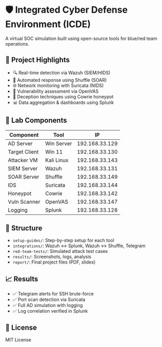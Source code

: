 # 🛡️ Integrated Cyber Defense Environment (ICDE)

A virtual SOC simulation built using open-source tools for blue/red team operations.

## 📌 Project Highlights

- 🔍 Real-time detection via Wazuh (SIEM/HIDS)
- 🧠 Automated response using Shuffle (SOAR)
- 🌐 Network monitoring with Suricata (NIDS)
- 🧪 Vulnerability assessment via OpenVAS
- 🐍 Deception techniques using Cowrie honeypot
- 📊 Data aggregation & dashboards using Splunk

## 🧰 Lab Components

| Component     | Tool        | IP               |
|---------------|-------------|------------------|
| AD Server     | Win Server  | 192.168.33.129   |
| Target Client | Win 11      | 192.168.33.130   |
| Attacker VM   | Kali Linux  | 192.168.33.143   |
| SIEM Server   | Wazuh       | 192.168.33.131   |
| SOAR Server   | Shuffle     | 192.168.33.149   |
| IDS           | Suricata    | 192.168.33.144   |
| Honeypot      | Cowrie      | 192.168.33.142   |
| Vuln Scanner  | OpenVAS     | 192.168.33.147   |
| Logging       | Splunk      | 192.168.33.128   |

## 📂 Structure

- `setup-guides/`: Step-by-step setup for each tool
- `integrations/`: Wazuh ↔ Splunk, Wazuh ↔ Shuffle, Telegram
- `red-team-tests/`: Simulated attack test cases
- `results/`: Screenshots, logs, analysis
- `report/`: Final project files (PDF, slides)

## 📈 Results

- ✅ Telegram alerts for SSH brute-force
- ✅ Port scan detection via Suricata
- ✅ Full AD simulation with logging
- ✅ Log correlation verified in Splunk

## 📄 License

MIT License
